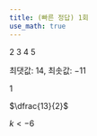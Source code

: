 ```yaml
---
title: (빠른 정답) 1회
use_math: true
---
```


2 3 4 5

최댓값: $14$, 최솟값: $-11$

$1$

$\dfrac{13}{2}$

$k<-6$
